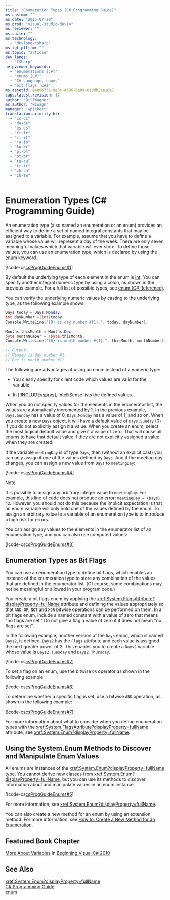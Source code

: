 ```yaml
---
title: "Enumeration Types (C# Programming Guide)"
ms.custom: ""
ms.date: "2015-07-20"
ms.prod: "visual-studio-dev14"
ms.reviewer: ""
ms.suite: ""
ms.technology: 
  - "devlang-csharp"
ms.tgt_pltfrm: ""
ms.topic: "article"
dev_langs: 
  - "CSharp"
helpviewer_keywords: 
  - "enumerations [C#]"
  - "enums [C#]"
  - "C# Language, enums"
  - "bit flags [C#]"
ms.assetid: 64a9b731-9e3c-4336-8a09-018db2aa10b7
caps.latest.revision: 17
author: "BillWagner"
ms.author: "wiwagn"
manager: "wpickett"
translation.priority.ht: 
  - "cs-cz"
  - "de-de"
  - "es-es"
  - "fr-fr"
  - "it-it"
  - "ja-jp"
  - "ko-kr"
  - "pl-pl"
  - "pt-br"
  - "ru-ru"
  - "tr-tr"
  - "zh-cn"
  - "zh-tw"
---
```

# Enumeration Types (C# Programming Guide)
An enumeration type (also named an enumeration or an enum) provides an efficient way to define a set of named integral constants that may be assigned to a variable. For example, assume that you have to define a variable whose value will represent a day of the week. There are only seven meaningful values which that variable will ever store. To define those values, you can use an enumeration type, which is declared by using the [enum](../../csharp\language-reference\keywords/enum.md) keyword.  
  
 [!code-cs[csProgGuideEnums#1](../../csharp\programming-guide/codesnippet/CSharp/enumeration-types_1.cs)]  
  
 By default the underlying type of each element in the enum is [int](../../csharp\language-reference\keywords/int.md). You can specify another integral numeric type by using a colon, as shown in the previous example. For a full list of possible types, see [enum (C# Reference)](../../csharp\language-reference\keywords/enum.md).  
  
 You can verify the underlying numeric values by casting  to the underlying type, as the following example shows.  
  
```c#  
Days today = Days.Monday;  
int dayNumber =(int)today;  
Console.WriteLine("{0} is day number #{1}.", today, dayNumber);  
  
Months thisMonth = Months.Dec;  
byte monthNumber = (byte)thisMonth;  
Console.WriteLine("{0} is month number #{1}.", thisMonth, monthNumber);  
  
// Output:  
// Monday is day number #1.  
// Dec is month number #11.  
```  
  
 The following are advantages of using an enum instead of a numeric type:  
  
-   You clearly specify for client code which values are valid for the variable.  
  
-   In [!INCLUDE[vsprvs](../../csharp/includes/vsprvs_md.md)], IntelliSense lists the defined values.  
  
 When you do not specify values for the elements in the enumerator list, the values are automatically incremented by 1. In the previous example, `Days.Sunday` has a value of 0, `Days.Monday` has a value of 1, and so on. When you create a new `Days` object, it will have a default value of `Days.Sunday` (0) if you do not explicitly assign it a value. When you create an enum, select the most logical default value and give it a value of zero. That will cause all enums to have that default value if they are not explicitly assigned a value when they are created.  
  
 If the variable `meetingDay` is of type `Days`, then (without an explicit cast) you can only assign it one of the values defined by `Days`. And if the meeting day changes, you can assign a new value from `Days` to `meetingDay`:  
  
 [!code-cs[csProgGuideEnums#4](../../csharp\programming-guide/codesnippet/CSharp/enumeration-types_2.cs)]  
  
> [!NOTE]
>  It is possible to assign any arbitrary integer value to `meetingDay`. For example, this line of code does not produce an error: `meetingDay = (Days) 42`. However, you should not do this because the implicit expectation is that an enum variable will only hold one of the values defined by the enum. To assign an arbitrary value to a variable of an enumeration type is to introduce a high risk for errors.  
  
 You can assign any values to the elements in the enumerator list of an enumeration type, and you can also use computed values:  
  
 [!code-cs[csProgGuideEnums#3](../../csharp\programming-guide/codesnippet/CSharp/enumeration-types_3.cs)]  
  
## Enumeration Types as Bit Flags  
 You can use an enumeration type to define bit flags, which enables an instance of the enumeration type to store any combination of the values that are defined in the enumerator list. (Of course, some combinations may not be meaningful or allowed in your program code.)  
  
 You create a bit flags enum by applying the <xref:System.FlagsAttribute?displayProperty=fullName> attribute and defining the values appropriately so that `AND`, `OR`, `NOT` and `XOR` bitwise operations can be performed on them. In a bit flags enum, include a named constant with a value of zero that means "no flags are set." Do not give a flag a value of zero if it does not mean "no flags are set".  
  
 In the following example, another version of the `Days` enum, which is named `Days2`, is defined. `Days2` has the `Flags` attribute and each value is assigned the next greater power of 2. This enables you to create a `Days2` variable whose value is `Days2.Tuesday` and `Days2.Thursday`.  
  
 [!code-cs[csProgGuideEnums#2](../../csharp\programming-guide/codesnippet/CSharp/enumeration-types_4.cs)]  
  
 To set a flag on an enum, use the bitwise `OR` operator as shown in the following example:  
  
 [!code-cs[csProgGuideEnums#6](../../csharp\programming-guide/codesnippet/CSharp/enumeration-types_5.cs)]  
  
 To determine whether a specific flag is set, use a bitwise `AND` operation, as shown in the following example:  
  
 [!code-cs[csProgGuideEnums#7](../../csharp\programming-guide/codesnippet/CSharp/enumeration-types_6.cs)]  
  
 For more information about what to consider when you define enumeration types with the <xref:System.FlagsAttribute?displayProperty=fullName> attribute, see <xref:System.Enum?displayProperty=fullName>.  
  
## Using the System.Enum Methods to Discover and Manipulate Enum Values  
 All enums are instances of the <xref:System.Enum?displayProperty=fullName> type. You cannot derive new classes from <xref:System.Enum?displayProperty=fullName>, but you can use its methods to discover information about and manipulate values in an enum instance.  
  
 [!code-cs[csProgGuideEnums#5](../../csharp\programming-guide/codesnippet/CSharp/enumeration-types_7.cs)]  
  
 For more information, see <xref:System.Enum?displayProperty=fullName>.  
  
 You can also create a new method for an enum by using an extension method. For more information, see [How to: Create a New Method for an Enumeration](../../csharp\programming-guide\classes-and-structs/how-to-create-a-new-method-for-an-enumeration.md).  
  
## Featured Book Chapter  
 [More About Variables](http://go.microsoft.com/fwlink/?LinkId=221230) in [Beginning Visual C# 2010](http://go.microsoft.com/fwlink/?LinkId=221214)  
  
## See Also  
 <xref:System.Enum?displayProperty=fullName>   
 [C# Programming Guide](../../csharp\programming-guide/index.md)   
 [enum](../../csharp\language-reference\keywords/enum.md)